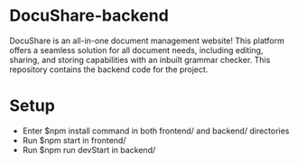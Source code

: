 # DocuShare-backend
DocuShare is an all-in-one document management website! This platform offers a seamless solution for all document needs, including editing, sharing, and storing capabilities with an inbuilt grammar checker. This repository contains the backend code for the project.

# Setup
* Enter $npm install command in both frontend/ and backend/ directories
* Run $npm start in frontend/ 
* Run $npm run devStart in backend/
